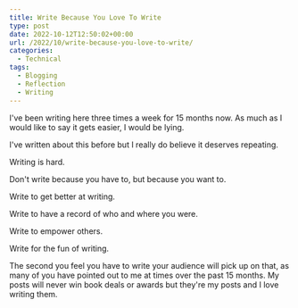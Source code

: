 ```yaml
---
title: Write Because You Love To Write
type: post
date: 2022-10-12T12:50:02+00:00
url: /2022/10/write-because-you-love-to-write/
categories:
  - Technical
tags:
  - Blogging
  - Reflection
  - Writing
---
```


I've been writing here three times a week for 15 months now. As much as I would like to say it gets easier, I would be lying.

I've written about this before but I really do believe it deserves repeating.

Writing is hard.

Don't write because you have to, but because you want to.

Write to get better at writing.

Write to have a record of who and where you were.

Write to empower others.

Write for the fun of writing.

The second you feel you have to write your audience will pick up on that, as many of you have pointed out to me at times over the past 15 months. My posts will never win book deals or awards but they're my posts and I love writing them.